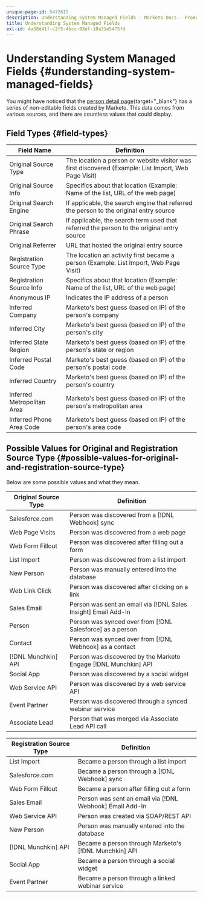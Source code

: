 ```yaml
---
unique-page-id: 5472615
description: Understanding System Managed Fields - Marketo Docs - Product Documentation
title: Understanding System Managed Fields
exl-id: 4a58d41f-c2f5-4bcc-93ef-10a31e5475fd
---
```

# Understanding System Managed Fields {#understanding-system-managed-fields}

You might have noticed that the [person detail page](/help/marketo/product-docs/core-marketo-concepts/smart-lists-and-static-lists/managing-people-in-smart-lists/using-the-person-detail-page.md){target="_blank"} has a series of non-editable fields created by Marketo. This data comes from various sources, and there are countless values that could display.

## Field Types {#field-types}

| **Field Name** |**Definition** |
|---|---|
| Original Source Type |The location a person or website visitor was first discovered (Example: List Import, Web Page Visit) |
| Original Source Info |Specifics about that location (Example: Name of the list, URL of the web page) |
| Original Search Engine |If applicable, the search engine that referred the person to the original entry source |
| Original Search Phrase |If applicable, the search term used that referred the person to the original entry source |
| Original Referrer |URL that hosted the original entry source |
| Registration Source Type |The location an activity first became a person (Example: List Import, Web Page Visit) |
| Registration Source Info |Specifics about that location (Example: Name of the list, URL of the web page) |
| Anonymous IP |Indicates the IP address of a person |
| Inferred Company |Marketo's best guess (based on IP) of the person's company |
| Inferred City |Marketo's best guess (based on IP) of the person's city |
| Inferred State Region |Marketo's best guess (based on IP) of the person's state or region |
| Inferred Postal Code |Marketo's best guess (based on IP) of the person's postal code |
| Inferred Country |Marketo's best guess (based on IP) of the person's country |
| Inferred Metropolitan Area |Marketo's best guess (based on IP) of the person's metropolitan area |
| Inferred Phone Area Code |Marketo's best guess (based on IP) of the person's area code |

## Possible Values for Original and Registration Source Type {#possible-values-for-original-and-registration-source-type}

Below are some possible values and what they mean. 

| **Original Source Type** |**Definition** |
|---|---|
| Salesforce.com |Person was discovered from a [!DNL Webhook] sync |
| Web Page Visits |Person was discovered from a web page |
| Web Form Fillout |Person was discovered after filling out a form |
| List Import |Person was discovered from a list import |
| New Person |Person was manually entered into the database |
| Web Link Click |Person was discovered after clicking on a link |
| Sales Email |Person was sent an email via [!DNL Sales Insight] Email Add-In |
| Person |Person was synced over from [!DNL Salesforce] as a person |
| Contact |Person was synced over from [!DNL Webhook] as a contact |
| [!DNL Munchkin] API |Person was discovered by the Marketo Engage [!DNL Munchkin] API |
| Social App |Person was discovered by a social widget |
| Web Service API |Person was discovered by a web service API |
| Event Partner |Person was discovered through a synced webinar service |
| Associate Lead |Person that was merged via Associate Lead API call |

| **Registration Source Type** |**Definition** |
|---|---|
| List Import |Became a person through a list import |
| Salesforce.com |Became a person through a [!DNL Webhook] sync |
| Web Form Fillout |Became a person after filling out a form |
| Sales Email |Person was sent an email via [!DNL Webhook] Email Add-In |
| Web Service API |Person was created via SOAP/REST API |
| New Person |Person was manually entered into the database |
| [!DNL Munchkin] API |Became a person through Marketo's [!DNL Munchkin] API |
| Social App |Became a person through a social widget |
| Event Partner |Became a person through a linked webinar service |

